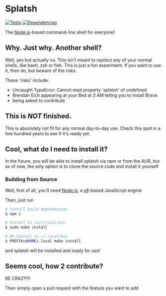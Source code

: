 # Splatsh
[![Tests](https://github.com/nearlySplat/splatsh/actions/workflows/test.yml/badge.svg?branch=development)](https://github.com/nearlySplat/splatsh/actions/workflows/test.yml) [![Dependencies](https://david-dm.org/nearlysplat/splatsh.svg)](https://github.com/nearlysplat/splatsh/blob/development/package.json)

The [Node.js](https://nodejs.org)-based command-line shell for everyone!

## Why. Just why. Another shell?

Well, yes but actually no. This isn't meant to _replace_ any of your normal shells, like bash, zsh or fish. This is just a fun experiment. If you want to use it, then do, but beware of the risks.

These 'risks' include:

- Uncaught TypeError: Cannot read property 'splatsh' of undefined
- Brendan Eich appearing at your Bed at 3 AM telling you to install Brave
- being asked to contribute

## __**This is _NOT_ finished.**__

This is absolutely not fit for any normal day-to-day use. Check this spot in a few hundred years to see if it's ready yet.

## Cool, what do I need to install it?

In the future, you will be able to install splatsh via npm or from the AUR, but as of now, the only option is to clone the source code and install it yourself

### Building from Source

Well, first of all, you'll need [Node.js](https://nodejs.org), a [v8](https://v8.dev)-based JavaScript engine

Then, just run

```sh
# Install build dependencies
$ npm i

# Install to /usr/local/bin
$ sudo make install

# OR Install to ~/.local/bin
$ PREFIX=$HOME/.local make install
```

and splatsh will be installed and ready for use!

## Seems cool, how 2 contribute?

BE CRAZY!!!

Then simply open a pull request with the feature you want to add
